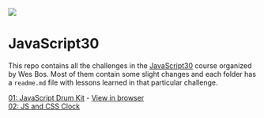 ![](https://javascript30.com/images/JS3-social-share.png)
# JavaScript30

This repo contains all the challenges in the [JavaScript30](https://javascript30.com/) course organized by Wes Bos.
Most of them contain some slight changes and each folder has a `readme.md` file with lessons learned in that particular challenge.  

[01: JavaScript Drum Kit](https://github.com/TonyNyagah/JavaScript30/blob/master/01%20-%20JavaScript%20Drum%20Kit) - [View in browser](https://tonynyagah.github.io/JavaScript30/01%20-%20JavaScript%20Drum%20Kit/)  
[02: JS and CSS Clock](https://github.com/TonyNyagah/JavaScript30/tree/master/02%20-%20JS%20and%20CSS%20Clock) 
